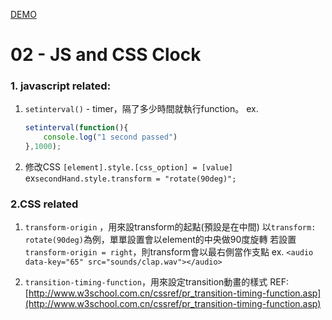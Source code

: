[DEMO](https://ssj0936.github.io/javascript30_practice/02%20-%20JS%20and%20CSS%20Clock/mine/index.html)

# 02 - JS and CSS Clock
    
### 1. javascript related:
1. ``setinterval()`` - timer，隔了多少時間就執行function。
    ex.
    ````javascript
    setinterval(function(){
        console.log("1 second passed")
    },1000);
    ````

2. 修改CSS ``[element].style.[css_option] = [value]``
    ex``secondHand.style.transform = "rotate(90deg)";``
    
### 2.CSS related
1. `transform-origin` ，用來設transform的起點(預設是在中間)
    以``transform: rotate(90deg)``為例，單單設置會以element的中央做90度旋轉
    若設置`transform-origin = right`，則transform會以最右側當作支點
    ex. `<audio data-key="65" src="sounds/clap.wav"></audio>`
    
2. ``transition-timing-function``，用來設定transition動畫的樣式
    REF: [http://www.w3school.com.cn/cssref/pr_transition-timing-function.asp](http://www.w3school.com.cn/cssref/pr_transition-timing-function.asp)
